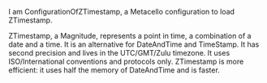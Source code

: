I am ConfigurationOfZTimestamp, a Metacello configuration to load ZTimestamp.

ZTimestamp, a Magnitude, represents a point in time, a combination of a date and a time.
It is an alternative for DateAndTime and TimeStamp.
It has second precision and lives in the UTC/GMT/Zulu timezone.
It uses ISO/International conventions and protocols only. 
ZTimestamp is more efficient: it uses half the memory of DateAndTime and is faster.